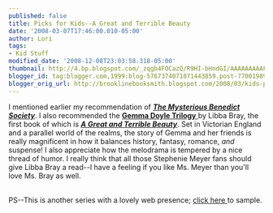 ```yaml
---
published: false
title: Picks for Kids--A Great and Terrible Beauty
date: '2008-03-07T17:46:00.010-05:00'
author: Lori
tags:
- Kid Stuff
modified_date: '2008-12-08T23:03:58.318-05:00'
thumbnail: http://4.bp.blogspot.com/_zqgb4FOCazQ/R9HI-bHndGI/AAAAAAAAAFM/SWxfABZugKk/s72-c/beauty.jpg
blogger_id: tag:blogger.com,1999:blog-5767374071871443859.post-7700198921771156652
blogger_orig_url: http://brooklinebooksmith.blogspot.com/2008/03/kids-picks-part-two.html
---
```


<a href="http://4.bp.blogspot.com/_zqgb4FOCazQ/R9HI-bHndGI/AAAAAAAAAFM/SWxfABZugKk/s1600-h/beauty.jpg"><img id="BLOGGER_PHOTO_ID_5175138421582558306" style="FLOAT: right; MARGIN: 0px 0px 10px 10px; CURSOR: hand" alt="" src="http://4.bp.blogspot.com/_zqgb4FOCazQ/R9HI-bHndGI/AAAAAAAAAFM/SWxfABZugKk/s320/beauty.jpg" border="0" /></a> I mentioned earlier my recommendation of <strong><em><a href="http://brookline.booksense.com/NASApp/store/Product?s=showproduct&amp;isbn=9780316003957">The Mysterious Benedict Society</a></em></strong>. I also recommended the <a href="http://www.randomhouse.com/teens/gemmadoyle/home.php"><strong>Gemma Doyle Trilogy</strong> </a>by Libba Bray, the first book of which is <strong><em><a href="http://brookline.booksense.com/NASApp/store/Product?s=showproduct&amp;isbn=9780385732314">A Great and Terrible Beauty</a></em></strong>. Set in Victorian England and a parallel world of the realms, the story of Gemma and her friends is really magnificent in how it balances history, fantasy, romance, <em>and</em> suspense! I also appreciate how the melodrama is tempered by a nice thread of humor. I really think that all those Stephenie Meyer fans should give Libba Bray a read--I have a feeling if you like Ms. Meyer than you'll love Ms. Bray as well.<br /><div></div><br /><div>PS--This is another series with a lovely web presence; <a href="http://www.randomhouse.com/teens/gemmadoyle/home.php">click here </a>to sample. </div>